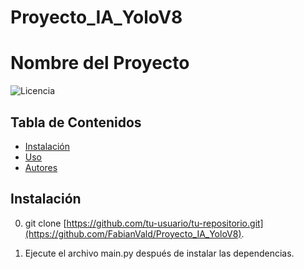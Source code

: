 # Proyecto_IA_YoloV8

# Nombre del Proyecto

![Licencia](https://img.shields.io/badge/licencia-MIT-green)

## Tabla de Contenidos

- [Instalación](#instalación)
- [Uso](#uso)
- [Autores](#autores)


## Instalación

0. git clone [https://github.com/tu-usuario/tu-repositorio.git](https://github.com/FabianVald/Proyecto_IA_YoloV8).

1. Ejecute el archivo main.py después de instalar las dependencias.

